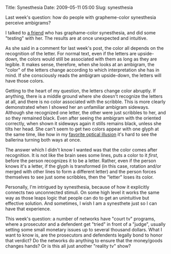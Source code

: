 Title: Synesthesia
Date: 2009-05-11 05:00
Slug: synesthesia

Last week's question: how do people with grapheme-color synesthesia
perceive ambigrams?

I talked to [a friend](http://jrscheung.deviantart.com/) who has
graphame-color synesthesia, and did some "testing" with her. The results
are at once unexpected and intuitive.

As she said in a comment for last week's post, the color all depends on
the recognition of the letter. For normal text, even if the letters are
upside-down, the colors would still be associated with them as long as
they are legible. It makes sense, therefore, when she looks at an
ambigram, the "color" of the letters change according to which
interpretation she has in mind. If she consciously reads the ambigram
upside-down, the letters will have those colors.

Getting to the heart of my question, the letters change color abruptly.
If anything, there is a middle ground where she doesn't recognize the
letters at all, and there is no color associated with the scribble. This
is more clearly demonstrated when I showed her an unfamiliar ambigram
sideways. Although she recognized one letter, the other were just
scribbles to her, and so they remained black. Even after seeing the
ambigram with the oriented correctly, when shown it sideways again it
stills remains black, unless she tilts her head. She can't seem to get
two colors appear with one glyph at the same time, like how in my
[favorite optical
illusion](http://www.maniacworld.com/Spinning-Silhouette-Optical-Illusion.html)
it's hard to see the ballerina turning both ways at once.

The answer which I didn't know I wanted was that the color comes after
recognition. It is not like the brain sees some lines, puts a color to
it *first*, before the person recognizes it to be a letter. Rather, even
if the person knows it's a letter, if the glyph is transformed (in this
case, rotation and/or merged with other lines to form a different
letter) and the person forces themselves to see just some scribbles,
then the "letter" loses its color.

Personally, I'm intrigued by synesthesia, because of how it explicitly
connects two unconnected stimuli. On some high level it works the same
way as those leaps logic that people can do to get an unintuitive but
effective solution. And sometimes, I wish I am a synesthete just so I
can have that experience.

This week's question: a number of networks have "court tv" programs,
where a prosecutor and a defendent get "tried" in front of a "judge",
usually setting some small monetary issues up to several thousand
dollars. What I want to know is, are the prosecutors and defendents
legally bond to honor that verdict? Do the networks do anything to
ensure that the money/goods changes hands? Or is this all just another
"reality tv" show?

